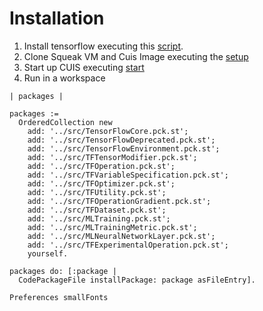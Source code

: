 # Installation 

1. Install tensorflow executing this [script](scripts/install-tensorflow.sh).
2. Clone Squeak VM and Cuis Image executing the [setup](scripts/setup.sh)
3. Start up CUIS executing [start](start.sh) 
4. Run in a workspace 

```
| packages |

packages := 
  OrderedCollection new
    add: '../src/TensorFlowCore.pck.st'; 
    add: '../src/TensorFlowDeprecated.pck.st'; 
    add: '../src/TensorFlowEnvironment.pck.st'; 
    add: '../src/TFTensorModifier.pck.st'; 
    add: '../src/TFOperation.pck.st'; 
    add: '../src/TFVariableSpecification.pck.st'; 
    add: '../src/TFOptimizer.pck.st';
    add: '../src/TFUtility.pck.st';
    add: '../src/TFOperationGradient.pck.st';
    add: '../src/TFDataset.pck.st';
    add: '../src/MLTraining.pck.st';
    add: '../src/MLTrainingMetric.pck.st';
    add: '../src/MLNeuralNetworkLayer.pck.st';
    add: '../src/TFExperimentalOperation.pck.st';
    yourself. 

packages do: [:package |
  CodePackageFile installPackage: package asFileEntry]. 

Preferences smallFonts
```
